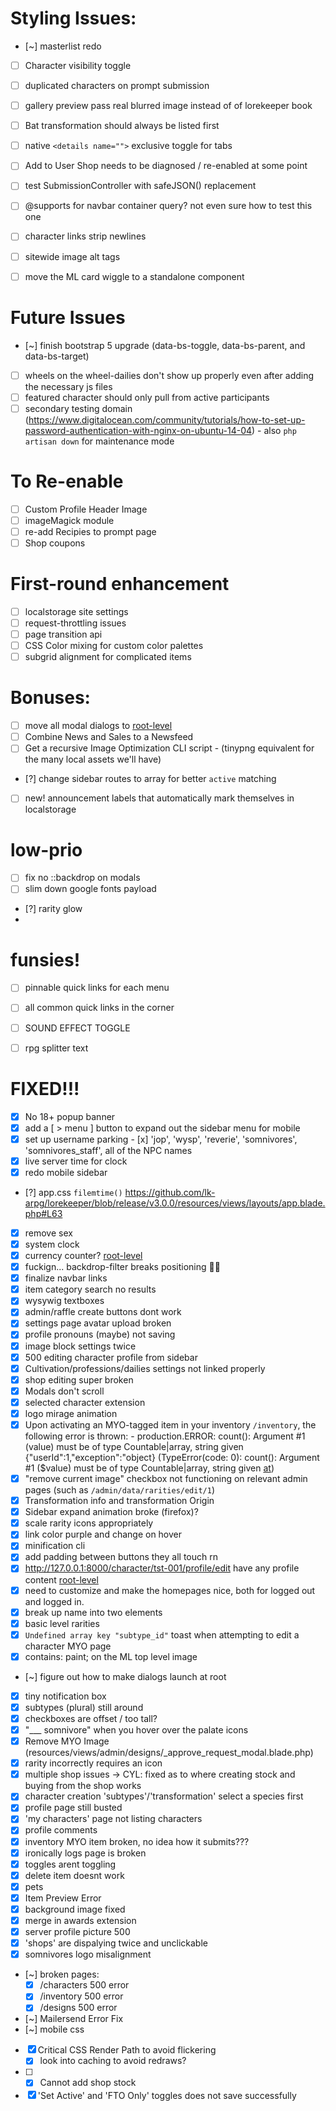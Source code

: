 # Styling Issues:
- [~] masterlist redo
- [ ] Character visibility toggle
- [ ] duplicated characters on prompt submission
- [ ] gallery preview pass real blurred image instead of of lorekeeper book
- [ ] Bat transformation should always be listed first
- [ ] native `<details name="">` exclusive toggle for tabs
- [ ] Add to User Shop needs to be diagnosed / re-enabled at some point
- [ ] test SubmissionController with safeJSON() replacement
- [ ] @supports for navbar container query? not even sure how to test this one
- [ ] character links strip newlines
- [ ] sitewide image alt tags
- [ ] move the ML card wiggle to a standalone component


# Future Issues
- [~] finish bootstrap 5 upgrade (data-bs-toggle, data-bs-parent, and data-bs-target)
- [ ] wheels on the wheel-dailies don't show up properly even after adding the necessary js files
- [ ] featured character should only pull from active participants
- [ ] secondary testing domain (https://www.digitalocean.com/community/tutorials/how-to-set-up-password-authentication-with-nginx-on-ubuntu-14-04)
      - also `php artisan down` for maintenance mode

# To Re-enable
- [ ] Custom Profile Header Image
- [ ] imageMagick module
- [ ] re-add Recipies to prompt page
- [ ] Shop coupons

# First-round enhancement
- [ ] localstorage site settings
- [ ] request-throttling issues
- [ ] page transition api
- [ ] CSS Color mixing for custom color palettes
- [ ] subgrid alignment for complicated items

# Bonuses:
- [ ] move all modal dialogs to [root-level](resources/views/layouts/app.blade.php#L173)
- [ ] Combine News and Sales to a Newsfeed
- [ ] Get a recursive Image Optimization CLI script
      - (tinypng equivalent for the many local assets we'll have)
- [?] change sidebar routes to array for better `active` matching
- [ ] new! announcement labels that automatically mark themselves in localstorage

# low-prio
- [ ] fix no ::backdrop on modals
- [ ] slim down google fonts payload
- [?] rarity glow
-
# funsies!
- [ ] pinnable quick links for each menu
- [ ] all common quick links in the corner
- [ ] SOUND EFFECT TOGGLE
- [ ] rpg splitter text


# FIXED!!!
- [x] No 18+ popup banner
- [x] add a [ > menu ] button to expand out the sidebar menu for mobile
- [x] set up username parking
      - [x] 'jop', 'wysp', 'reverie', 'somnivores', 'somnivores_staff', all of the NPC names
- [x] live server time for clock
- [x] redo mobile sidebar
- [?] app.css `filemtime()` https://github.com/lk-arpg/lorekeeper/blob/release/v3.0.0/resources/views/layouts/app.blade.php#L63

- [x] remove sex
- [x] system clock
- [x] currency counter? [root-level](app/Models/Currency/Currency.php#310)
- [x] fuckign... backdrop-filter breaks positioning 😮‍💨
- [x] finalize navbar links
- [x] item category search no results
- [x] wysywig textboxes
- [x] admin/raffle create buttons dont work
- [x] settings page avatar upload broken
- [x] profile pronouns (maybe) not saving
- [x] image block settings twice
- [x] 500 editing character profile from sidebar
- [x] Cultivation/professions/dailies settings not linked properly
- [x] shop editing super broken
- [x] Modals don't scroll
- [x] selected character extension
- [x] logo mirage animation
- [x] Upon activating an MYO-tagged item in your inventory `/inventory`, the following error is thrown:
      - production.ERROR: count(): Argument #1 (value) must be of type Countable|array, string given {"userId":1,"exception":"object} (TypeError(code: 0): count(): Argument #1 ($value) must be of type Countable|array, string given [at](/app/Services/CharacterManager.php#107))
- [x] "remove current image" checkbox not functioning on relevant admin pages (such as `/admin/data/rarities/edit/1`)
- [x] Transformation info and transformation Origin
- [x] Sidebar expand animation broke (firefox)?
- [x] scale rarity icons appropriately
- [x] link color purple and change on hover
- [x] minification cli
- [x] add padding between buttons they all touch rn
- [x] http://127.0.0.1:8000/character/tst-001/profile/edit have any profile content [root-level](resources/views/character/character.blade.php#64)
- [x] need to customize and make the homepages nice, both for logged out and logged in.
- [x] break up name into two elements
- [x] basic level rarities
- [x] `Undefined array key "subtype_id"` toast when attempting to edit a character MYO page
- [x] contains: paint; on the ML top level image
- [~] figure out how to make dialogs launch at root
- [x] tiny notification box
- [x] subtypes (plural) still around
- [x] checkboxes are offset / too tall?
- [x] "___ somnivore" when you hover over the palate icons
- [x] Remove MYO Image (resources/views/admin/designs/_approve_request_modal.blade.php)
- [x] rarity incorrectly requires an icon
- [x] multiple shop issues -> CYL: fixed as to where creating stock and buying from the shop works
- [x] character creation 'subtypes'/'transformation' select a species first
- [x] profile page still busted
- [x] 'my characters' page not listing characters
- [x] profile comments
- [x] inventory MYO item broken, no idea how it submits???
- [x] ironically logs page is broken
- [x] toggles arent toggling
- [x] delete item doesnt work
- [x] pets
- [x] Item Preview Error
- [x] background image fixed
- [x] merge in awards extension
- [x] server profile picture 500
- [x] 'shops' are dispalying twice and unclickable
- [x] somnivores logo misalignment
- [~] broken pages:
    - [x] /characters 500 error
    - [x] /inventory 500 error
    - [x] /designs 500 error
- [~] Mailersend Error Fix
- [~] mobile css
- [x] Critical CSS Render Path to avoid flickering
    - [x] look into caching to avoid redraws?
- [ ] - [x] Cannot add shop stock
- [x] 'Set Active' and 'FTO Only' toggles does not save successfully
